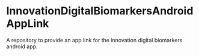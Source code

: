 # InnovationDigitalBiomarkersAndroidAppLink
A repository to provide an app link for the innovation digital biomarkers android app.
